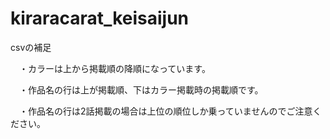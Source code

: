 # kiraracarat_keisaijun
csvの補足

　・カラーは上から掲載順の降順になっています。　
 
　・作品名の行は上が掲載順、下はカラー掲載時の掲載順です。
 
　・作品名の行は2話掲載の場合は上位の順位しか乗っていませんのでご注意ください。　
